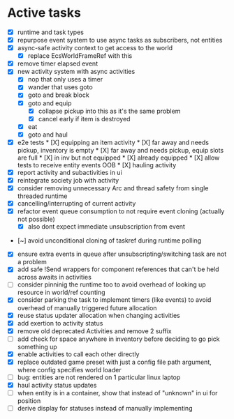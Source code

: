 # Active tasks

* [X] runtime and task types
* [X] repurpose event system to use async tasks as subscribers, not entities
* [X] async-safe activity context to get access to the world
	* [X] replace EcsWorldFrameRef with this
* [X] remove timer elapsed event
* [X] new activity system with async activities
	* [X] nop that only uses a timer
	* [X] wander that uses goto
	* [X] goto and break block
	* [X] goto and equip
		* [X] collapse pickup into this as it's the same problem
		* [X] cancel early if item is destroyed
	* [X] eat
	* [X] goto and haul
* [X] e2e tests
		* [X] equipping an item activity
			* [X] far away and needs pickup, inventory is empty
			* [X] far away and needs pickup, equip slots are full
			* [X] in inv but not equipped
			* [X] already equipped
		* [X] allow tests to receive entity events OOB
		* [X] hauling activity
* [X] report activity and subactivities in ui
* [X] reintegrate society job with activity
* [X] consider removing unnecessary Arc and thread safety from single threaded runtime
* [X] cancelling/interrupting of current activity
* [X] refactor event queue consumption to not require event cloning (actually not possible)
	* [X] also dont expect immediate unsubscription from event
* [~] avoid unconditional cloning of taskref during runtime polling
* [X] ensure extra events in queue after unsubscripting/switching task are not a problem
* [X] add safe !Send wrappers for component references that can't be held across awaits in activities
* [ ] consider pinninig the runtime too to avoid overhead of looking up resource in world/ref counting
* [X] consider parking the task to implement timers (like events) to avoid overhead of manually triggered future allocation
* [X] reuse status updater allocation when changing activities
* [X] add exertion to activity status
* [X] remove old deprecated Activities and remove 2 suffix
* [ ] add check for space anywhere in inventory before deciding to go pick something up
* [X] enable activities to call each other directly
* [X] replace outdated game preset with just a config file path argument, where config specifies world loader
* [ ] bug: entities are not rendered on 1 particular linux laptop
* [X] haul activity status updates
* [ ] when entity is in a container, show that instead of "unknown" in ui for position
* [ ] derive display for statuses instead of manually implementing
